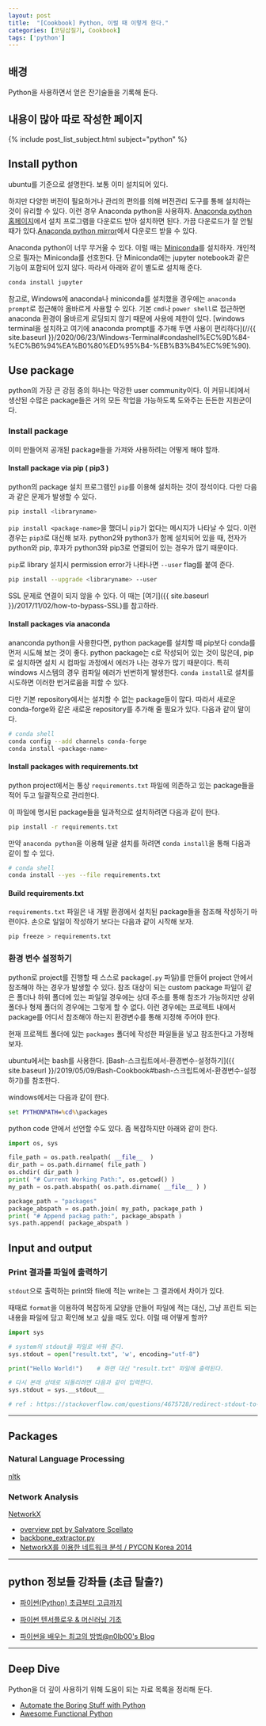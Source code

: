 ```yaml
---
layout: post
title:  "[Cookbook] Python, 이럴 때 이렇게 한다."
categories: [코딩삽질기, Cookbook]
tags: ['python']
---
```


## 배경

Python을 사용하면서 얻은 잔기술들을 기록해 둔다.

## 내용이 많아 따로 작성한 페이지

{% include post_list_subject.html subject="python" %}

## Install python

ubuntu를 기준으로 설명한다. 보통 이미 설치되어 있다.

하지만 다양한 버전이 필요하거나 관리의 편의를 의해 버전관리 도구를 통해 설치하는 것이 유리할 수 있다. 이런 경우 Anaconda python을 사용하자. [Anaconda python 홈페이지](https://www.anaconda.com/distribution/#linux)에서 설치 프로그램을 다운로드 받아 설치하면 된다. 가끔 다운로드가 잘 안될 때가 있다.[Anaconda python mirror](https://mirrors.tuna.tsinghua.edu.cn/anaconda/archive/)에서 다운로드 받을 수 있다.

Anaconda python이 너무 무거울 수 있다. 이럴 때는 [Miniconda](https://docs.conda.io/en/latest/miniconda.html)를 설치하자. 개인적으로 필자는 Miniconda를 선호한다. 단 Miniconda에는 jupyter notebook과 같은 기능이 포함되어 있지 않다. 따라서 아래와 같이 별도로 설치해 준다.

```bash
conda install jupyter
```

참고로, Windows에 anaconda나 miniconda를 설치했을 경우에는 `anaconda prompt`로 접근해야 올바르게 사용할 수 있다. 기본 `cmd`나 `power shell`로 접근하면 anaconda 환경이 올바르게 로딩되지 않기 때문에 사용에 제한이 있다. [windows terminal을 설치하고 여기에 anaconda prompt를 추가해 두면 사용이 편리하다](//{{ site.baseurl }}/2020/06/23/Windows-Terminal#condashell%EC%9D%84-%EC%B6%94%EA%B0%80%ED%95%B4-%EB%B3%B4%EC%9E%90).

## Use package

python의 가장 큰 강점 중의 하나는 막강한 user community이다. 이 커뮤니티에서 생산된 수많은 package들은 거의 모든 작업을 가능하도록 도와주는 든든한 지원군이다.

### Install package

이미 만들어져 공개된 package들을 가져와 사용하려는 어떻게 해야 할까.

#### Install package via pip ( pip3 )

python의 package 설치 프로그램인 `pip`를 이용해 설치하는 것이 정석이다. 다만 다음과 같은 문제가 발생할 수 있다.

```bash
pip install <libraryname>
```

`pip install <package-name>`을 했더니 `pip`가 없다는 메시지가 나타날 수 있다. 이런 경우는 `pip3`로 대신해 보자. python2와 python3가 함께 설치되어 있을 때, 전자가 python와 pip, 후자가 python3와 pip3로 연결되어 있는 경우가 많기 때문이다.

`pip`로 library 설치시 permission error가 나타나면 `--user` flag를 붙여 준다.

```bash
pip install --upgrade <libraryname> --user
```

SSL 문제로 연결이 되지 않을 수 있다. 이 때는 [여기]({{ site.baseurl }}/2017/11/02/how-to-bypass-SSL)를 참고하라.

#### Install packages via anaconda

ananconda python을 사용한다면, python package를 설치할 때 pip보다 conda를 먼저 시도해 보는 것이 좋다. python package는 c로 작성되어 있는 것이 많은데, pip로 설치하면 설치 시 컴파일 과정에서 에러가 나는 경우가 많기 때문이다. 특히 windows 시스템의 경우 컴파일 에러가 빈번하게 발생한다. `conda install`로 설치를 시도하면 이러한 번거로움을 피할 수 있다.

다만 기본 repository에서는 설치할 수 없는 package들이 많다. 따라서 새로운 conda-forge와 같은 새로운 repository를 추가해 줄 필요가 있다. 다음과 같이 말이다.

```bash
# conda shell
conda config --add channels conda-forge
conda install <package-name>
```

#### Install packages with requirements.txt

python project에서는 통상 `requirements.txt` 파일에 의존하고 있는 package들을 적어 두고 일괄적으로 관리한다.

이 파일에 명시된 package들을 일과적으로 설치하려면 다음과 같이 한다.

```bash
pip install -r requirements.txt
```

만약 `anaconda python`을 이용해 일괄 설치를 하려면 `conda install`을 통해 다음과 같이 할 수 있다.

```bash
# conda shell
conda install --yes --file requirements.txt
```

#### Build requirements.txt

`requirements.txt` 파일은 내 개발 환경에서 설치된 package들을 참조해 작성하기 마련이다. 손으로 일일이 작성하기 보다는 다음과 같이 시작해 보자.

```bash
pip freeze > requirements.txt
```

### 환경 변수 설정하기

python로 project를 진행할 때 스스로 package(`.py` 파일)를 만들어 project 안에서 참조해야 하는 경우가 발생할 수 있다. 참조 대상이 되는 custom package 파일이 같은 폴더나 하위 폴더에 있는 파일일 경우에는 상대 주소를 통해 참조가 가능하지만 상위 폴더나 형제 폴더의 경우에는 그렇게 할 수 없다. 이런 경우에는 프로젝트 내에서 package를 어디서 참조해야 하는지 환경변수를 통해 지정해 주어야 한다.

현재 프로젝트 폴더에 있는 `packages` 폴더에 작성한 파일들을 넣고 참조한다고 가정해 보자.

ubuntu에서는 bash를 사용한다. [Bash-스크립트에서-환경변수-설정하기]({{ site.baseurl }}/2019/05/09/Bash-Cookbook#bash-스크립트에서-환경변수-설정하기)를 참조한다.

windows에서는 다음과 같이 한다.

```cmd
set PYTHONPATH=%cd%\packages
```

python code 안에서 선언할 수도 있다. 좀 복잡하지만 아래와 같이 한다.

```python
import os, sys

file_path = os.path.realpath( __file__  )
dir_path = os.path.dirname( file_path )
os.chdir( dir_path )
print( "# Current Working Path:", os.getcwd() )
my_path = os.path.abspath( os.path.dirname( __file__ ) )

package_path = "packages"
package_abspath = os.path.join( my_path, package_path )
print( "# Append packag path:", package_abspath )
sys.path.append( package_abspath )
```

## Input and output

### Print 결과를 파일에 출력하기

`stdout`으로 출력하는 print와 file에 적는 write는 그 결과에서 차이가 있다.

때때로 `format`을 이용하여 복잡하게 모양을 만들어 파일에 적는 대신, 그냥 프린트 되는 내용을 파일에 담고 확인해 보고 싶을 때도 있다. 이럴 때 어떻게 할까?

```python
import sys

# system의 stdout을 파일로 바꿔 준다.
sys.stdout = open("result.txt", 'w', encoding="utf-8")

print("Hello World!")    # 화면 대신 "result.txt" 파일에 출력된다.

# 다시 본래 상태로 되돌리려면 다음과 같이 입력한다.
sys.stdout = sys.__stdout__

# ref : https://stackoverflow.com/questions/4675728/redirect-stdout-to-a-file-in-python
```

***

## Packages

### Natural Language Processing

[nltk](http://www.nltk.org/api/nltk.html)

### Network Analysis

[NetworkX](https://networkx.github.io/)

* [overview ppt by Salvatore Scellato](https://www.cl.cam.ac.uk/~cm542/teaching/2011/stna-pdfs/stna-lecture11.pdf)
* [backbone_extractor.py](https://gist.github.com/brianckeegan/8846206)
* [NetworkX를 이용한 네트워크 분석 / PYCON Korea 2014](https://www.pycon.kr/2014/program/7)

***

## python 정보들 강좌들 (초급 탈출?)

* [파이썬(Python) 초급부터 고급까지](https://www.youtube.com/playlist?list=PLRx0vPvlEmdD8u2rzxmQ-L97jHTHiiDdy)

* [파이썬 텐서플로우 & 머신러닝 기초](https://www.youtube.com/playlist?list=PLRx0vPvlEmdAbnmLH9yh03cw9UQU_o7PO)

* [파이썬을 배우는 최고의 방법@n0lb00's Blog](https://nolboo.kim/blog/2014/08/10/the-best-way-to-learn-python/)

***

## Deep Dive

Python을 더 깊이 사용하기 위해 도움이 되는 자료 목록을 정리해 둔다.

* [Automate the Boring Stuff with Python](https://automatetheboringstuff.com/)
* [Awesome Functional Python](https://github.com/sfermigier/awesome-functional-python/blob/master/README.md)
